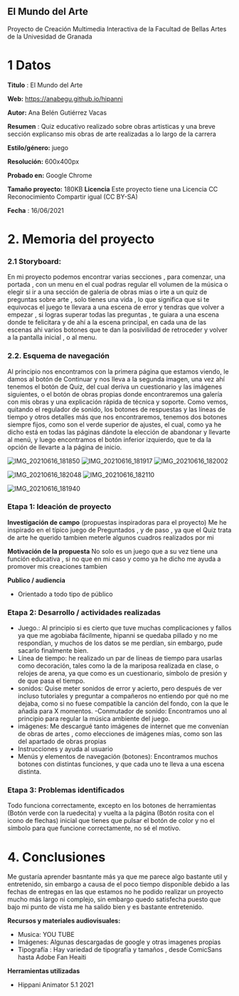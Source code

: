 ## El Mundo del Arte

Proyecto de Creación Multimedia Interactiva de la  Facultad de Bellas Artes de la Univesidad de Granada



# 1 Datos 



**Titulo** : El Mundo del Arte

**Web:**   https://anabegu.github.io/hipanni

**Autor:**  Ana Belén Gutiérrez Vacas

**Resumen** : Quiz educativo realizado sobre obras artisticas y una breve sección explicanso mis obras de arte realizadas a lo largo de la carrera

**Estilo/género:**  juego 

**Resolución:** 600x400px 

**Probado en:**   Google Chrome 

**Tamaño proyecto:** 180KB
**Licencia** Este proyecto tiene una Licencia CC Reconocimiento Compartir igual (CC BY-SA)

**Fecha** : 16/06/2021

# 2. Memoria del proyecto 

### 2.1 Storyboard: 
En mi proyecto podemos encontrar varias secciones , para comenzar, una portada , con un menu en el cual podras regular ell volumen de la música o  elegir si ir a  una sección de galeria de obras mias o irte a un quiz de preguntas sobre arte , solo tienes una vida , lo que significa que si te equivocas el juego te llevara a una escena de error y tendras que volver a empezar , si logras superar todas las preguntas , te guiara a una escena donde te felicitara y de ahí a la escena principal, en cada una de las escenas ahi varios botones que te dan la posivilidad de retroceder y volver a la pantalla inicial , o al menu.
### 2.2. Esquema de navegación 
Al principio nos encontramos con la primera página que estamos viendo, le damos al botón de Continuar y nos lleva a la segunda imagen, una vez ahí tenemos el botón de Quiz, del cual deriva un cuestionario y las imágenes siguientes, o el botón de obras propias donde encontraremos una galería con mis obras y una explicación rápida de técnica y soporte.
Como vemos, quitando el regulador de sonido, los botones de respuestas y las líneas de tiempo y otros detalles más que nos encontraremos, tenemos dos botones siempre fijos, como son el verde superior de ajustes, el cual, como ya he dicho está en todas las páginas dándote la elección de abandonar y llevarte al menú, y luego encontramos el botón inferior izquierdo, que te da la opción de llevarte a la página de inicio.

![IMG_20210616_181850](https://user-images.githubusercontent.com/86010852/122270147-4de75580-cede-11eb-843d-f66502eddd28.jpg)
![IMG_20210616_181917](https://user-images.githubusercontent.com/86010852/122270222-60618f00-cede-11eb-8ec2-a9c486e1ebb8.jpg)
![IMG_20210616_182002](https://user-images.githubusercontent.com/86010852/122270255-69eaf700-cede-11eb-93bb-604275f401e8.jpg)

![IMG_20210616_182048](https://user-images.githubusercontent.com/86010852/122270294-71aa9b80-cede-11eb-907c-67808723e1c3.jpg)
![IMG_20210616_182110](https://user-images.githubusercontent.com/86010852/122270313-78d1a980-cede-11eb-90eb-5d54bfa99319.jpg)

![IMG_20210616_181940](https://user-images.githubusercontent.com/86010852/122270186-55a6fa00-cede-11eb-96d9-ddc5d2348433.jpg)

### Etapa 1: Ideación de proyecto

**Investigación de campo** (propuestas inspiradoras para el proyecto)
Me he inspirado en el típico juego de Preguntados , y de paso , ya que el Quiz trata de arte he querido tambien meterle algunos cuadros realizados por mi

**Motivación de la propuesta** 
No solo es un juego que a su vez tiene una función educativa , si no que en mi caso y como ya he dicho me ayuda a promover mis creaciones tambien

**Publico / audiencia**

- Orientado a todo tipo de público 


### Etapa 2: Desarrollo / actividades realizadas
- Juego.: Al principio si es cierto que tuve muchas complicaciones y fallos ya que me agobiaba fácilmente, hipanni se quedaba pillado y no me respondían, y muchos de los datos se me perdían, sin embargo, pude sacarlo finalmente bien.
- Línea de tiempo: he realizado un par de líneas de tiempo para usarlas como decoración, tales como la de la mariposa realizada en clase, o relojes de arena, ya que como es un cuestionario, símbolo de presión y de que pasa el tiempo.
- sonidos: Quise meter sonidos de error y acierto, pero después de ver incluso tutoriales y preguntar a compañeros no entiendo por qué no me dejaba, como si no fuese compatible la canción del fondo, con la que le añadía para X momentos.
-Conmutador de sonido: Encontramos uno al principio para regular la música ambiente del juego.
- imágenes: Me descargué tanto imágenes de internet que me convenían de obras de artes , como elecciones de imágenes mías, como son las del apartado de obras propias
- Instrucciones y ayuda al usuario 
- Menús y elementos de navegación (botones): Encontramos muchos botones con distintas funciones, y que cada uno te lleva a una escena distinta.


### Etapa 3: Problemas identificados
Todo funciona correctamente, excepto en los botones de herramientas (Botón verde con la ruedecita) y vuelta a la página (Botón rosita con el icono de flechas) inicial que tienes que pulsar el botón de color y no el símbolo para que funcione correctamente, no sé el motivo.
# 4. Conclusiones 
Me gustaría aprender basntante más ya que me parece algo bastante util y entretenido, sin embargo a causa de el poco tiempo disponible debido a las fechas de entregas en las que estamos no he podido realizar un proyecto mucho más largo ni complejo, sin embargo quedo satisfecha puesto que bajo mi punto de vista me ha salido bien y es bastante entretenido.


**Recursos y materiales audiovisuales:**

* Musica: YOU TUBE
* Imágenes: Algunas descargadas de google y otras imagenes propias 
* Tipografía : Hay variedad de tipografía y tamaños , desde ComicSans hasta Adobe Fan Heaiti

**Herramientas utilizadas**

- Hippani Animator 5.1
 2021
